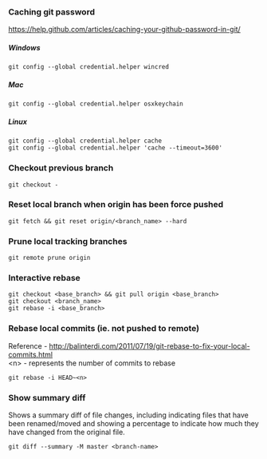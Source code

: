### Caching git password
https://help.github.com/articles/caching-your-github-password-in-git/

##### Windows
`git config --global credential.helper wincred`

##### Mac
`git config --global credential.helper osxkeychain`

##### Linux
```
git config --global credential.helper cache
git config --global credential.helper 'cache --timeout=3600'
```

### Checkout previous branch

`git checkout -`

### Reset local branch when origin has been force pushed

`git fetch && git reset origin/<branch_name> --hard`

### Prune local tracking branches

`git remote prune origin`

### Interactive rebase

```
git checkout <base_branch> && git pull origin <base_branch>
git checkout <branch_name>
git rebase -i <base_branch>
```

### Rebase local commits (ie. not pushed to remote)

Reference - http://balinterdi.com/2011/07/19/git-rebase-to-fix-your-local-commits.html  
&lt;n&gt; - represents the number of commits to rebase

`git rebase -i HEAD~<n>`

### Show summary diff

Shows a summary diff of file changes, including indicating files that have been renamed/moved and showing a percentage to indicate how much they have changed from the original file.

`git diff --summary -M master <branch-name>`
